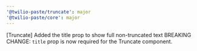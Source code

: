 ```yaml
---
'@twilio-paste/truncate': major
'@twilio-paste/core': major
---
```


[Truncate] Added the title prop to show full non-truncated text
BREAKING CHANGE: `title` prop is now required for the Truncate component.
